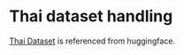 # Thai dataset handling

[Thai Dataset](https://huggingface.co/datasets/yadapruk/thai-instructions-rallio) is referenced from huggingface.
